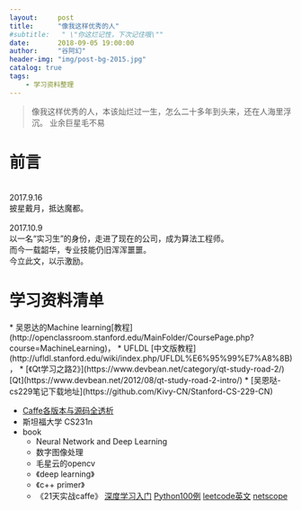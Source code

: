 ```yaml
---
layout:     post
title:      "像我这样优秀的人"
#subtitle:   " \"你这烂记性，下次记住哦\""
date:       2018-09-05 19:00:00
author:     "谷阿幻"
header-img: "img/post-bg-2015.jpg"
catalog: true
tags:
    - 学习资料整理
---
```


>像我这样优秀的人，本该灿烂过一生，怎么二十多年到头来，还在人海里浮沉。
>业余巨星毛不易

<h1>前言</h1>
<br/>2017.9.16
<br/>披星戴月，抵达魔都。
<br/>
<br/>2017.10.9
<br/>以一名“实习生”的身份，走进了现在的公司，成为算法工程师。
<br/>而今一载韶华，专业技能仍旧浑浑噩噩。
<br/>今立此文，以示激励。
<br/>


<h1>学习资料清单</h1>
* 吴恩达的Machine learning[教程](http://openclassroom.stanford.edu/MainFolder/CoursePage.php?course=MachineLearning)，
* UFLDL	[中文版教程](http://ufldl.stanford.edu/wiki/index.php/UFLDL%E6%95%99%E7%A8%8B)，
* [《Qt学习之路2》](https://www.devbean.net/category/qt-study-road-2/)   [Qt](https://www.devbean.net/2012/08/qt-study-road-2-intro/)
* [吴恩哒-cs229笔记下载地址](https://github.com/Kivy-CN/Stanford-CS-229-CN)

* [Caffe各版本与源码全透析](http://blog.csdn.net/u010402786/article/details/51262004)
* 斯坦福大学 CS231n
* book
    * Neural Network and Deep Learning
    * 数字图像处理
    * 毛星云的opencv
    * 《deep learning》
    * 《c++ primer》 
    * 《21天实战caffe》
[深度学习入门](https://deeplearning4j.org/cn/deeplearningforbeginners.html)
[Python100例](http://www.runoob.com/python/python-100-examples.html)
[leetcode英文](https://leetcode.com/)
[netscope](http://ethereon.github.io/netscope/#/editor)